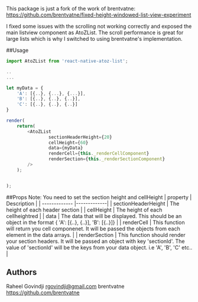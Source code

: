 This package is just a fork of the work of brentvatne: https://github.com/brentvatne/fixed-height-windowed-list-view-experiment

I fixed some issues with the scrolling not working correctly and exposed the main listview component as AtoZList.
The scroll performance is great for large lists which is why I switched to using brentvatne's implementation.

##Usage

```js
import AtoZList from 'react-native-atoz-list';

..
...

let myData = {
    'A': [{..}, {...}, {...}],
    'B': [{..}, {..}, {..}],
    'C': [{..}, {..}, {..}]
}

render(
    return(
        <AtoZList
                sectionHeaderHeight={20}
                cellHeight={60}
                data={myData}
                renderCell={this._renderCellComponent} 
                renderSection={this._renderSectionComponent}
        />
    );


);

```

##Props
Note: You need to set the section height and cellHeight
| property        | Description           |
| ------------- |-------------|
| sectionHeaderHeight      | The height of each header section |
| cellHeight      | The height of each cellheightred      | 
| data            | The data that will be displayed. This should be an object in the format  { 'A': [{..}, {..}], 'B': [{..}]} |
| renderCell | This function will return you cell componenet. It will be passed the objects from each element in the data arrays.      | 
| renderSection | This function should render your section headers. It will be passed an object with key 'sectionId'. The value of 'sectionId' will be the keys from your data object. i.e 'A', 'B', 'C' etc..      | 

## Authors

Raheel Govindji <rgovindji@gmail.com>
brentvatne https://github.com/brentvatne